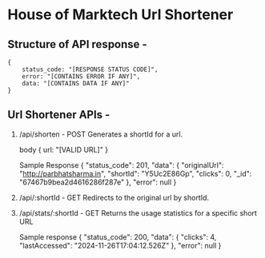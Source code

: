 # House of Marktech Url Shortener
## Structure of API response -

    {
	    status_code: "[RESPONSE STATUS CODE]",
	    error: "[CONTAINS ERROR IF ANY]",
	    data: "[CONTAINS DATA IF ANY]"
    }
   
## Url Shortener APIs -

1. /api/shorten - POST
 Generates a shortId for a url.
    
    body
    {
        url: "[VALID URL]"
    }

    Sample Response
    {
        "status_code": 201,
        "data": {
            "originalUrl": "http://parbhatsharma.in",
            "shortId": "Y5Uc2E86Gp",
            "clicks": 0,
            "_id": "67467b9bea2d4616286f287e"
        },
        "error": null
    }

2. /api/:shortId - GET
 Redirects to the original url by shortId.

3. /api/stats/:shortId - GET
 Returns the usage statistics for a specific short URL

    Sample response
    {
        "status_code": 200,
        "data": {
            "clicks": 4,
            "lastAccessed": "2024-11-26T17:04:12.526Z"
        },
        "error": null
    }
